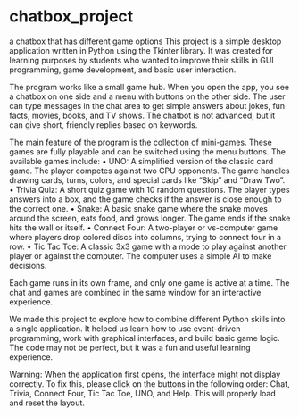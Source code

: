 # chatbox_project
a chatbox that has different game options 
This project is a simple desktop application written in Python using the Tkinter library. It was created for learning purposes by students who wanted to improve their skills in GUI programming, game development, and basic user interaction.

The program works like a small game hub. When you open the app, you see a chatbox on one side and a menu with buttons on the other side. The user can type messages in the chat area to get simple answers about jokes, fun facts, movies, books, and TV shows. The chatbot is not advanced, but it can give short, friendly replies based on keywords.

The main feature of the program is the collection of mini-games. These games are fully playable and can be switched using the menu buttons. The available games include:
	•	UNO: A simplified version of the classic card game. The player competes against two CPU opponents. The game handles drawing cards, turns, colors, and special cards like “Skip” and “Draw Two”.
	•	Trivia Quiz: A short quiz game with 10 random questions. The player types answers into a box, and the game checks if the answer is close enough to the correct one.
	•	Snake: A basic snake game where the snake moves around the screen, eats food, and grows longer. The game ends if the snake hits the wall or itself.
	•	Connect Four: A two-player or vs-computer game where players drop colored discs into columns, trying to connect four in a row.
	•	Tic Tac Toe: A classic 3x3 game with a mode to play against another player or against the computer. The computer uses a simple AI to make decisions.

Each game runs in its own frame, and only one game is active at a time. The chat and games are combined in the same window for an interactive experience.

We made this project to explore how to combine different Python skills into a single application. It helped us learn how to use event-driven programming, work with graphical interfaces, and build basic game logic. The code may not be perfect, but it was a fun and useful learning experience.

Warning: When the application first opens, the interface might not display correctly. To fix this, please click on the buttons in the following order: Chat, Trivia, Connect Four, Tic Tac Toe, UNO, and Help. This will properly load and reset the layout.
